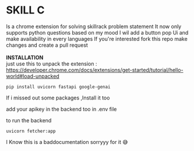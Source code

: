 **SKILL C**
==
Is a chrome extension for solving skillrack problem statement
It now only supports python questions based on my mood I wil add a button pop Ui and make availability in every languages
If you're interested fork this repo make changes and create a pull request
<br>
<br>
**INSTALLATION**
<br>
just use this to unpack the extension : https://developer.chrome.com/docs/extensions/get-started/tutorial/hello-world#load-unpacked
```
pip install uvicorn fastapi google-genai
```
If i missed out some packages ,Install it too

add your apikey in the backend too in .env file 

to run the backend
```
uvicorn fetcher:app
```

I Know this is a baddocumentation sorryyy for it 😅
